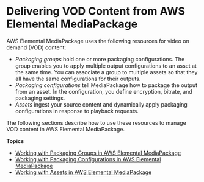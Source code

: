 # Delivering VOD Content from AWS Elemental MediaPackage<a name="vod-content"></a>

AWS Elemental MediaPackage uses the following resources for video on demand \(VOD\) content:
+ *Packaging groups* hold one or more packaging configurations\. The group enables you to apply multiple output configurations to an asset at the same time\. You can associate a group to multiple assets so that they all have the same configurations for their outputs\.
+ *Packaging configurations* tell MediaPackage how to package the output from an asset\. In the configuration, you define encryption, bitrate, and packaging settings\.
+ *Assets* ingest your source content and dynamically apply packaging configurations in response to playback requests\.

The following sections describe how to use these resources to manage VOD content in AWS Elemental MediaPackage\.

**Topics**
+ [Working with Packaging Groups in AWS Elemental MediaPackage](pkg-group.md)
+ [Working with Packaging Configurations in AWS Elemental MediaPackage](pkg-cfig.md)
+ [Working with Assets in AWS Elemental MediaPackage](asset.md)